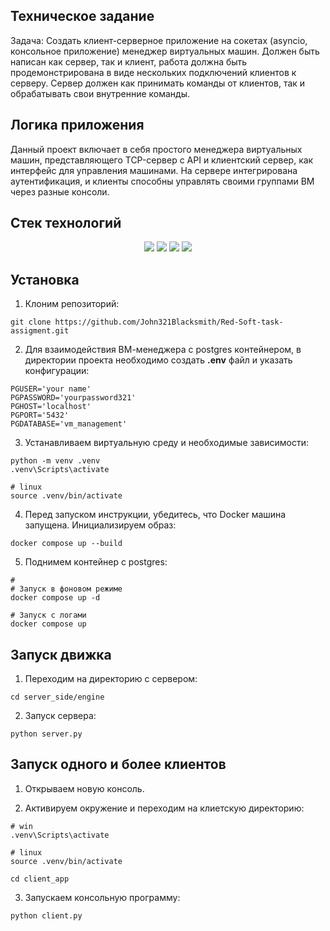 ##  Техническое задание
Задача: Создать клиент-серверное приложение на сокетах (asyncio, консольное приложение) менеджер виртуальных машин. Должен быть написан как сервер, так и клиент, работа должна быть продемонстрирована в виде нескольких подключений клиентов к серверу. Сервер должен как принимать команды от клиентов, так и обрабатывать свои внутренние команды.

## Логика приложения 
Данный проект включает в себя простого менеджера виртуальных машин, представляющего TCP-сервер с API и клиентский сервер, как интерфейс для управления машинами.
На сервере интегрирована аутентификация, и клиенты способны управлять своими группами ВМ через разные консоли.

## Стек технологий
<div align="center">
   <img src="https://img.shields.io/badge/Python-FFD43B?style=for-the-badge&logo=python&logoColor=blue" />
   <img src='https://img.shields.io/badge/PostgreSQL-316192?style=for-the-badge&logo=postgresql&logoColor=white' />
   <img src="https://img.shields.io/badge/Docker-9999FF.svg?style=for-the-badge&logo=Docker&logoColor=white" />
   <img src="https://img.shields.io/badge/VS%20Code%20Insiders-35b393.svg?style=for-the-badge&logo=visual-studio-code&logoColor=white" />
</div>

## Установка
1. Клоним репозиторий:
```
git clone https://github.com/John321Blacksmith/Red-Soft-task-assigment.git
```

2. Для взаимодействия ВМ-менеджера с postgres контейнером, в директории проекта необходимо
   создать **.env** файл и указать конфигурации:   
```
PGUSER='your name'
PGPASSWORD='yourpassword321'
PGHOST='localhost'
PGPORT='5432'
PGDATABASE='vm_management'
```
3. Устанавливаем виртуальную среду и необходимые зависимости:
```
python -m venv .venv
.venv\Scripts\activate

# linux
source .venv/bin/activate
```

4. Перед запуском инструкции, убедитесь, что Docker машина запущена.
   Инициализируем образ:
```
docker compose up --build
```

5. Поднимем контейнер с postgres:
```
# 
# Запуск в фоновом режиме
docker compose up -d

# Запуск с логами
docker compose up
```

## Запуск движка
1. Переходим на директорию с сервером:
```
cd server_side/engine
```
2. Запуск сервера:
```
python server.py
```

## Запуск одного и более клиентов
1. Открываем новую консоль.

3. Активируем окружение и переходим на клиетскую директорию:
```
# win
.venv\Scripts\activate

# linux
source .venv/bin/activate

cd client_app
```

3. Запускаем консольную программу:
```
python client.py
```
